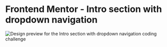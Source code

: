 # Frontend Mentor - Intro section with dropdown navigation

![Design preview for the Intro section with dropdown navigation coding challenge](/design/desktop-preview.jpg)


